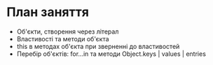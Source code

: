 # План заняття

- Об'єкти, створення через літерал
- Властивості та методи об'єкта
- this в методах об'єкта при зверненні до властивостей
- Перебір об'єктів: for...in та методи Object.keys | values | entries
